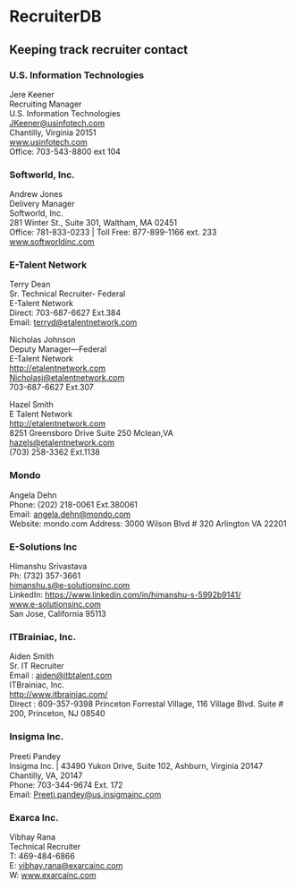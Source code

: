 # RecruiterDB
## Keeping track recruiter contact


### U.S. Information Technologies  
Jere Keener  
Recruiting Manager  
U.S. Information Technologies    
JKeener@usinfotech.com  
Chantilly, Virginia 20151    
www.usinfotech.com   
Office: 703-543-8800 ext 104   

### Softworld, Inc.
Andrew Jones  
Delivery Manager  
Softworld, Inc.   
281 Winter St., Suite 301, Waltham, MA 02451  
Office: 781-833-0233 | Toll Free: 877-899-1166 ext. 233  
www.softworldinc.com  


### E-Talent Network
Terry Dean  
Sr. Technical Recruiter- Federal  
E-Talent Network  
Direct: 703-687-6627 Ext.384  
Email: terryd@etalentnetwork.com  

Nicholas Johnson  
Deputy Manager—Federal  
E-Talent Network  
http://etalentnetwork.com  
Nicholasj@etalentnetwork.com  
703-687-6627 Ext.307  

Hazel Smith  
E Talent Network  
http://etalentnetwork.com  
8251 Greensboro Drive Suite 250
Mclean,VA  
hazels@etalentnetwork.com  
(703) 258-3362 Ext.1138



### Mondo
Angela Dehn  
Phone: (202) 218-0061 Ext.380061  
Email: angela.dehn@mondo.com  
Website: mondo.com
Address: 3000 Wilson Blvd # 320 Arlington VA 22201  


### E-Solutions Inc
Himanshu Srivastava  
Ph:  (732) 357-3661  
himanshu.s@e-solutionsinc.com   
LinkedIn: https://www.linkedin.com/in/himanshu-s-5992b9141/  
www.e-solutionsinc.com   
San Jose, California 95113  


### ITBrainiac, Inc.  
Aiden Smith  
Sr. IT Recruiter  
Email : aiden@itbtalent.com  
ITBrainiac, Inc.  
http://www.itbrainiac.com/  
Direct : 609-357-9398
Princeton Forrestal Village, 116 Village Blvd. Suite # 200, Princeton, NJ 08540  


### Insigma Inc.
Preeti Pandey  
Insigma Inc. | 43490 Yukon Drive, Suite 102, Ashburn, Virginia 20147  
Chantilly, VA, 20147  
Phone: 703-344-9674 Ext. 172  
Email: Preeti.pandey@us.insigmainc.com  

### Exarca Inc.
Vibhay Rana  
Technical Recruiter  
T: 469-484-6866  
E: vibhay.rana@exarcainc.com  
W: www.exarcainc.com  

